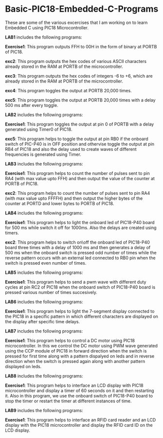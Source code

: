 # Basic-PIC18-Embedded-C-Programs
These are some of the various excercises that I am working on to learn Embedded C using PIC18 Microcontroller.

**LAB1** includes the following programs:

**Exercise1**: This program outputs FFH to 00H in the form of binary at PORTB of PIC18.

**exc2**: This program outputs the hex codes of various ASCII characters already stored in the RAM at PORTB of the microcontroller.

**exc3**: This program outputs the hex codes of integers -6 to +6, which are already stored in the RAM at PORTB of the microcontroller.

**exc4**: This program toggles the output at PORTB 20,000 times.

**exc5**: This program toggles the output at PORTB 20,000 times with a delay 500 ms after every toggle.


**LAB2** includes the following programs:

**Exercise1**: This program toggles the output at pin 0 of PORTB with a delay generated using Timer0 of PIC18.

**exc5**: This program helps to toggle the output at pin RB0 if the onboard switch of PIC-P40 is in OFF position and othervise toggle the output at pin RB4 of PIC18 and also the delay used to create waves of different frequencies is generated using Timer.
 

**LAB3** includes the following programs:

**Exercise1**: This program helps to count the number of pulses sent to pin RA4 (with max value upto FFH) and then output the value of the counter at PORTB of PIC18.

**exc2**: This program helps to count the number of pulses sent to pin RA4 (with max value upto FFFFH) and then output the higher bytes of the counter at PORTD and lower bytes to PORTB of PIC18.


**LAB4** includes the following programs:

**Exercise1**: This program helps to light the onboard led of PIC18-P40 board for 500 ms while switch it off for 1000ms. Also the delays are created using timers.

**exc2**: This program helps to switch on\off the onboard led of PIC18-P40 board three times with a delay of 1000 ms and then generates a delay of 500 ms when the onboard switch is pressed odd number of times while the reverse pattern occurs with an external led connected to RB0 pin when the switch is pressed even number of times.


**LAB5** includes the following programs:

**Exercise1**: This program helps to send a pwm wave with different duty cycles at pin RC2 of PIC18 when the onboard switch of PIC18-P40 board is pressed various number of times succesively.


**LAB6** includes the following programs:

**Exercise1**: This program helps to light the 7-segment display connected to the PIC18 in a specific pattern in which different characters are displayed on the display after specific time delays.


**LAB7** includes the following programs:

**Exercise1**: This program helps to control a DC motor using PIC18 microcontroller. In this we control the DC motor using PWM wave generated using the CCP module of PIC18 in forward direction when the switch is pressed for first time along with a pattern dispalyed on leds and in reverse direction when the switch is pressed again along with another pattern displayed on leds.


**LAB8** includes the following programs:

**Exercise1**: This program helps to interface an LCD display with PIC18 microcontroller and display a timer of 60 seconds on it and then restarting it. Also in this program, we use the onboard switch of PIC18-P40 board to stop the timer or restart the timer at different instances of time.


**LAB9** includes the following programs:

**Exercise1**: This program helps to interface an RFID card reader and an LCD display with the PIC18 microcontroller and display the RFID card ID on the LCD display.
